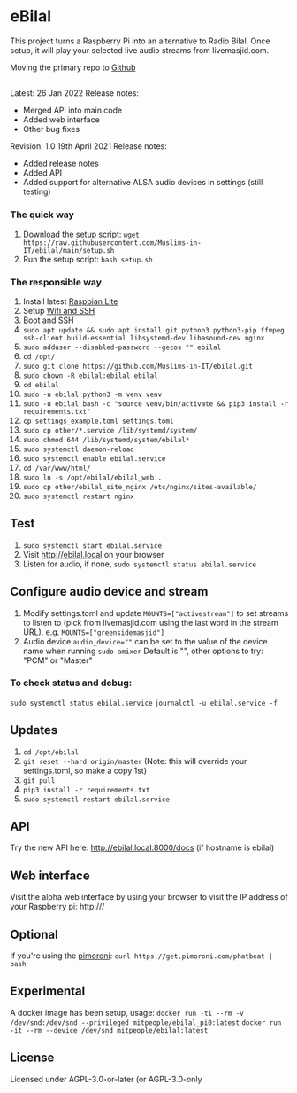 # eBilal

This project turns a Raspberry Pi into an alternative to Radio Bilal. Once setup, it will play your selected live audio streams from livemasjid.com.

Moving the primary repo to [Github](https://github.com/Muslims-in-IT/ebilal)

##
Latest: 26 Jan 2022
Release notes:
* Merged API into main code
* Added web interface
* Other bug fixes

Revision: 1.0 19th April 2021
Release notes: 
* Added release notes
* Added API
* Added support for alternative ALSA audio devices in settings (still testing)

### The quick way 
1. Download the setup script: `wget https://raw.githubusercontent.com/Muslims-in-IT/ebilal/main/setup.sh`
2. Run the setup script: `bash setup.sh`

### The responsible way
1. Install latest [Raspbian Lite](https://downloads.raspberrypi.org/raspbian_lite_latest)
2. Setup [Wifi and SSH](https://www.raspberrypi.org/documentation/configuration/wireless/headless.md)
3. Boot and SSH
4. `sudo apt update && sudo apt install git python3 python3-pip ffmpeg ssh-client build-essential libsystemd-dev libasound-dev nginx`
5. `sudo adduser --disabled-password --gecos "" ebilal`
6. `cd /opt/`
7. `sudo git clone https://github.com/Muslims-in-IT/ebilal.git`
8. `sudo chown -R ebilal:ebilal ebilal`
9. `cd ebilal`
10. `sudo -u ebilal python3 -m venv venv`
11. `sudo -u ebilal bash -c "source venv/bin/activate && pip3 install -r requirements.txt"`
12. `cp settings_example.toml settings.toml`
13. `sudo cp other/*.service /lib/systemd/system/`
14. `sudo chmod 644 /lib/systemd/system/ebilal*`
15. `sudo systemctl daemon-reload`
16. `sudo systemctl enable ebilal.service`
17. `cd /var/www/html/`
18. `sudo ln -s /opt/ebilal/ebilal_web .`
19. `sudo cp other/ebilal_site_nginx /etc/nginx/sites-available/`
20. `sudo systemctl restart nginx`

## Test
1. `sudo systemctl start ebilal.service`
2. Visit http://ebilal.local on your browser
3. Listen for audio, if none, `sudo systemctl status ebilal.service`

## Configure audio device and stream
1. Modify settings.toml and update `MOUNTS=["activestream"]` to set streams to listen to (pick from livemasjid.com using the last word in the stream URL). e.g. `MOUNTS=["greensidemasjid"]`
2. Audio device `audio_device=""` can be set to the value of the device name when running `sudo amixer` Default is "", other options to try: "PCM" or "Master"

### To check status and debug:
`sudo systemctl status ebilal.service`
`journalctl -u ebilal.service -f`

## Updates
1. `cd /opt/ebilal`
2. `git reset --hard origin/master`    (Note: this will override your settings.toml, so make a copy 1st)
3. `git pull`
4. `pip3 install -r requirements.txt`
5. `sudo systemctl restart ebilal.service`

## API
Try the new API here:
http://ebilal.local:8000/docs  (if hostname is ebilal)

## Web interface
Visit the alpha web interface by using your browser to visit the IP address of your Raspberry pi: http://<pi ip address>/

## Optional

If you're using the [pimoroni](https://shop.pimoroni.com/products/pirate-radio-pi-zero-w-project-kit):
`curl https://get.pimoroni.com/phatbeat | bash`

## Experimental
A docker image has been setup, usage:
`docker run -ti --rm -v /dev/snd:/dev/snd --privileged mitpeople/ebilal_pi0:latest`
`docker run -it --rm --device /dev/snd mitpeople/ebilal:latest`

## License
Licensed under AGPL-3.0-or-later (or AGPL-3.0-only 

